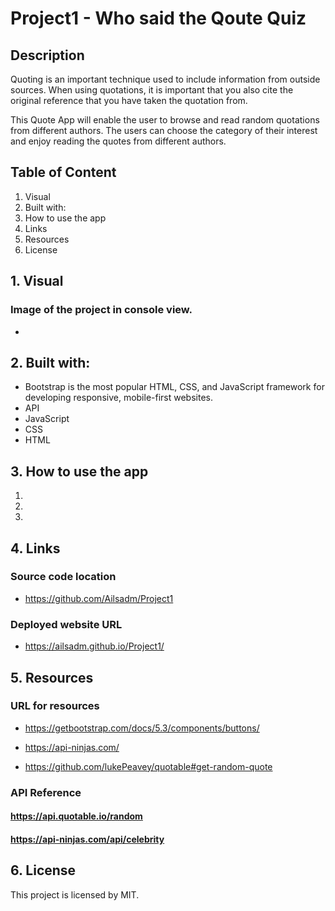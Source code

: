 # Project1 - Who said the Qoute Quiz

## Description

Quoting is an important technique used to include information from outside sources. When using quotations, it is important that you also cite the original reference that you have taken the quotation from.

This Quote App will enable the user to browse and read random quotations from different authors. The users can choose the category of their interest and enjoy reading the quotes from different authors.

## Table of Content

1. Visual
2. Built with:
3. How to use the app
4. Links
5. Resources
6. License

## 1. Visual

### Image of the project in console view.

- <img src= "">

## 2. Built with:

- Bootstrap is the most popular HTML, CSS, and JavaScript framework for developing responsive, mobile-first websites.
- API
- JavaScript
- CSS
- HTML

## 3. How to use the app

1.
2.
3.

## 4. Links

### Source code location

- https://github.com/Ailsadm/Project1

### Deployed website URL

- https://ailsadm.github.io/Project1/

## 5. Resources

### URL for resources

- https://getbootstrap.com/docs/5.3/components/buttons/

- https://api-ninjas.com/

- https://github.com/lukePeavey/quotable#get-random-quote

### API Reference

#### https://api.quotable.io/random

#### https://api-ninjas.com/api/celebrity

## 6. License

This project is licensed by MIT.
